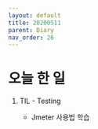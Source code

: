 ```yaml
---
layout: default
title: 20200511
parent: Diary
nav_order: 26
---
```


# 오늘 한 일

1. TIL - Testing

    * Jmeter 사용법 학습